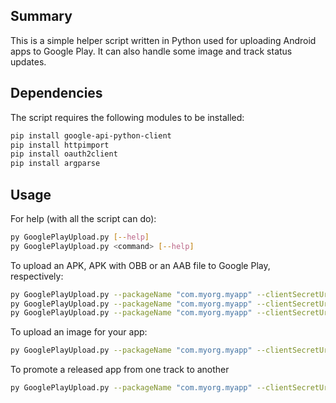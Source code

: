 ## Summary

This is a simple helper script written in Python used for uploading Android apps to Google Play. It can also handle some image and track status updates. 

## Dependencies

The script requires the following modules to be installed:

```bash
pip install google-api-python-client
pip install httpimport
pip install oauth2client
pip install argparse
```

## Usage

For help (with all the script can do):
```bash
py GooglePlayUpload.py [--help]
py GooglePlayUpload.py <command> [--help]
```


To upload an APK, APK with OBB or an AAB file to Google Play, respectively:
```bash
py GooglePlayUpload.py --packageName "com.myorg.myapp" --clientSecretUri filePathOrUrlToClientSecret.json uploadBuild --aabOrApkPath myApp.apk 
py GooglePlayUpload.py --packageName "com.myorg.myapp" --clientSecretUri filePathOrUrlToClientSecret.json uploadBuild --aabOrApkPath myApp.apk  --obbPath myApp.obb
py GooglePlayUpload.py --packageName "com.myorg.myapp" --clientSecretUri filePathOrUrlToClientSecret.json uploadBuild --aabOrApkPath myApp.aab
```

To upload an image for your app:
```bash
py GooglePlayUpload.py --packageName "com.myorg.myapp" --clientSecretUri filePathOrUrlToClientSecret.json uploadImage --imageType promoGraphic --imagePath myInfoGraphic.png
```

To promote a released app from one track to another
```bash
py GooglePlayUpload.py --packageName "com.myorg.myapp" --clientSecretUri filePathOrUrlToClientSecret.json --trackName 'internal' promoteTo --targetTrack 'alpha' --promoteStatus 'draft'
```
